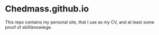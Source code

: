 # Chedmass.github.io
This repo contains my personal site, that I use as my CV, and at least some proof of skill\knowlege.